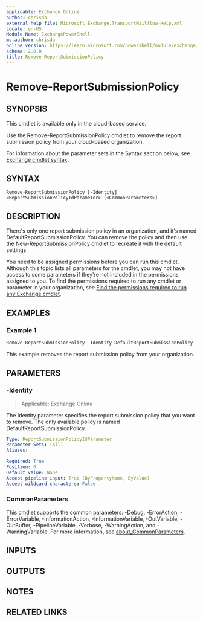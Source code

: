 ```yaml
---
applicable: Exchange Online
author: chrisda
external help file: Microsoft.Exchange.TransportMailflow-Help.xml
Locale: en-US
Module Name: ExchangePowerShell
ms.author: chrisda
online version: https://learn.microsoft.com/powershell/module/exchange/remove-reportsubmissionpolicy
schema: 2.0.0
title: Remove-ReportSubmissionPolicy
---
```


# Remove-ReportSubmissionPolicy

## SYNOPSIS
This cmdlet is available only in the cloud-based service.

Use the Remove-ReportSubmissionPolicy cmdlet to remove the report submission policy from your cloud-based organization.

For information about the parameter sets in the Syntax section below, see [Exchange cmdlet syntax](https://learn.microsoft.com/powershell/exchange/exchange-cmdlet-syntax).

## SYNTAX

```
Remove-ReportSubmissionPolicy [-Identity] <ReportSubmissionPolicyIdParameter> [<CommonParameters>]
```

## DESCRIPTION
There's only one report submission policy in an organization, and it's named DefaultReportSubmissionPolicy. You can remove the policy and then use the New-ReportSubmissionPolicy cmdlet to recreate it with the default settings.

You need to be assigned permissions before you can run this cmdlet. Although this topic lists all parameters for the cmdlet, you may not have access to some parameters if they're not included in the permissions assigned to you. To find the permissions required to run any cmdlet or parameter in your organization, see [Find the permissions required to run any Exchange cmdlet](https://learn.microsoft.com/powershell/exchange/find-exchange-cmdlet-permissions).

## EXAMPLES

### Example 1
```powershell
Remove-ReportSubmissionPolicy -Identity DefaultReportSubmissionPolicy
```

This example removes the report submission policy from your organization.

## PARAMETERS

### -Identity

> Applicable: Exchange Online

The Identity parameter specifies the report submission policy that you want to remove. The only available policy is named DefaultReportSubmissionPolicy.

```yaml
Type: ReportSubmissionPolicyIdParameter
Parameter Sets: (All)
Aliases:

Required: True
Position: 0
Default value: None
Accept pipeline input: True (ByPropertyName, ByValue)
Accept wildcard characters: False
```

### CommonParameters
This cmdlet supports the common parameters: -Debug, -ErrorAction, -ErrorVariable, -InformationAction, -InformationVariable, -OutVariable, -OutBuffer, -PipelineVariable, -Verbose, -WarningAction, and -WarningVariable. For more information, see [about_CommonParameters](https://go.microsoft.com/fwlink/p/?LinkID=113216).

## INPUTS

## OUTPUTS

## NOTES

## RELATED LINKS

